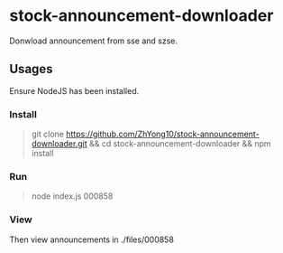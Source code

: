 # stock-announcement-downloader

Donwload announcement from sse and szse.

## Usages

Ensure NodeJS has been installed.

### Install

> git clone https://github.com/ZhYong10/stock-announcement-downloader.git && cd stock-announcement-downloader && npm install

### Run

> node index.js 000858

### View
Then view announcements in ./files/000858
